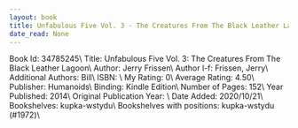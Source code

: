 ```yaml
---
layout: book
title: Unfabulous Five Vol. 3 - The Creatures From The Black Leather Lagoon
date_read: None
---
```


Book Id: 34785245\ 
Title: Unfabulous Five Vol. 3: The Creatures From The Black Leather Lagoon\ 
Author: Jerry Frissen\ 
Author l-f: Frissen, Jerry\ 
Additional Authors: Bill\ 
ISBN: \ 
My Rating: 0\ 
Average Rating: 4.50\ 
Publisher: Humanoids\ 
Binding: Kindle Edition\ 
Number of Pages: 152\ 
Year Published: 2014\ 
Original Publication Year: \ 
Date Added: 2020/10/21\ 
Bookshelves: kupka-wstydu\ 
Bookshelves with positions: kupka-wstydu (#1972)\ 

